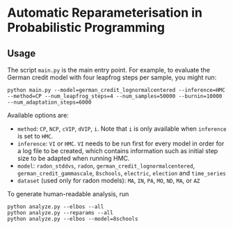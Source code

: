 # Automatic Reparameterisation in Probabilistic Programming



## Usage

The script `main.py` is the main entry point. For example, to evaluate the German credit model with four leapfrog steps per sample, you might run:

```shell
python main.py --model=german_credit_lognormalcentered --inference=HMC --method=CP --num_leapfrog_steps=4 --num_samples=50000 --burnin=10000 --num_adaptation_steps=6000 
```

Available options are:

- `method`: `CP`, `NCP`, `cVIP`, `dVIP`, `i`. Note that `i` is only available when `inference` is set to `HMC`. 
- `inference`: `VI` or `HMC`. `VI` needs to be run first for every model in order for a log file to be created, which contains information such as initial step size to be adapted when running HMC. 
- `model`: `radon_stddvs`, `radon`, `german_credit_lognormalcentered`,
  `german_credit_gammascale`, `8schools`, `electric`, `election` and `time_series`
- `dataset` (used only for radon models): `MA`, `IN`, `PA`, `MO`, `ND`, `MA`, or `AZ`

 To generate human-readable analysis, run

```shell
python analyze.py --elbos --all
python analyze.py --reparams --all
python analyze.py --elbos --model=8schools
```
